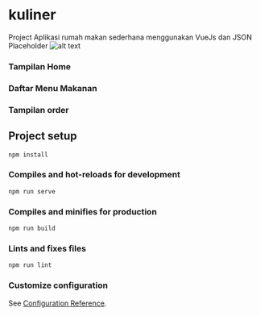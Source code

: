 # kuliner
Project Aplikasi rumah makan sederhana menggunakan VueJs dan JSON Placeholder
![alt text](https://user-images.githubusercontent.com/15280789/150911818-0cee36db-0495-445b-8eec-38ca13ee67d2.JPG)

### Tampilan Home

### Daftar Menu Makanan

### Tampilan order


## Project setup
```
npm install
```

### Compiles and hot-reloads for development
```
npm run serve
```

### Compiles and minifies for production
```
npm run build
```

### Lints and fixes files
```
npm run lint
```

### Customize configuration
See [Configuration Reference](https://cli.vuejs.org/config/).
